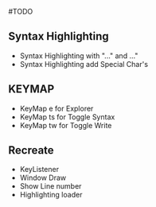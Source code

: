 #TODO

## Syntax Highlighting

* Syntax Highlighting with "..." and ..."
* Syntax Highlighting add Special Char's

## KEYMAP

* KeyMap e for Explorer
* KeyMap ts for Toggle Syntax
* KeyMap tw for Toggle Write

## Recreate

* KeyListener
* Window Draw
* Show Line number
* Highlighting loader